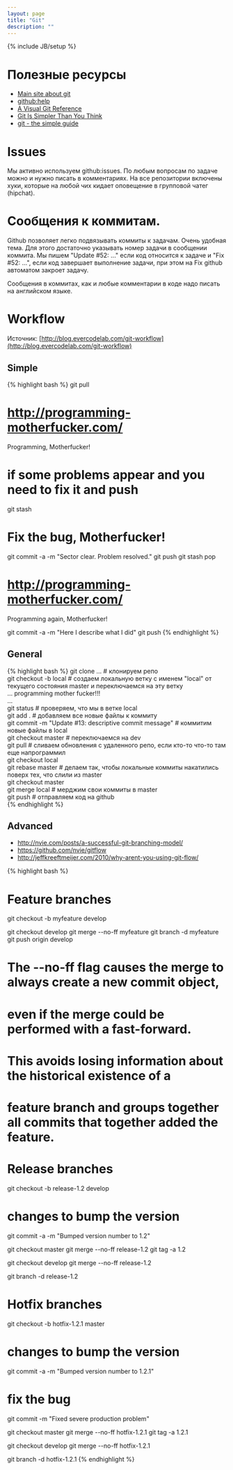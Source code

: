 ```yaml
---
layout: page
title: "Git"
description: ""
---
```

{% include JB/setup %}

# Полезные ресурсы

* [Main site about git](http://git-scm.com/)
* [github:help](https://help.github.com/)
* [A Visual Git Reference](http://marklodato.github.com/visual-git-guide/index-en.html)
* [Git Is Simpler Than You Think](http://nfarina.com/post/9868516270/git-is-simpler)
* [git - the simple guide](http://rogerdudler.github.com/git-guide/)

# Issues

Мы активно используем github:issues. По любым вопросам по задаче можно и нужно писать в комментариях. На все репозитории включены хуки, которые на любой чих кидает оповещение в групповой чатег (hipchat).

# Cообщения к коммитам. 

Github позволяет легко подвязывать коммиты к задачам. Очень удобная тема. Для этого достаточно указывать номер задачи в сообщении коммита. Мы пишем "Update #52: ..." если код относится к задаче и "Fix #52: ...", если код завершает выполнение задачи, при этом на Fix github автоматом закроет задачу.

Сообщения в коммитах, как и любые комментарии в коде надо писать на английском языке.

# Workflow

Источник: [http://blog.evercodelab.com/git-workflow](http://blog.evercodelab.com/git-workflow)

## Simple

{% highlight bash %}
git pull

# http://programming-motherfucker.com/
Programming, Motherfucker!

# if some problems appear and you need to fix it and push
git stash

# Fix the bug, Motherfucker!

git commit -a -m "Sector clear. Problem resolved."
git push
git stash pop

# http://programming-motherfucker.com/
Programming again, Motherfucker!

git commit -a -m "Here I describe what I did"
git push
{% endhighlight %}


## General

{% highlight bash %}
git clone … # клонируем репо  
git checkout -b local # создаем локальную ветку с именем "local" от текущего состояния master и переключаемся на эту ветку  
…
programming mother fucker!!!  
…  
git status # проверяем, что мы в ветке local  
git add . # добавляем все новые файлы к коммиту  
git commit -m "Update #13: descriptive commit message" # коммитим новые файлы в local  
git checkout master # переключаемся на dev  
git pull # сливаем обновления с удаленного репо, если кто-то что-то там еще напрограммил  
git checkout local  
git rebase master # делаем так, чтобы локальные коммиты накатились поверх тех, что слили из master  
git checkout master  
git merge local # мерджим свои коммиты в master  
git push # отправляем код на github  
{% endhighlight %}

## Advanced

* http://nvie.com/posts/a-successful-git-branching-model/
* https://github.com/nvie/gitflow
* http://jeffkreeftmeijer.com/2010/why-arent-you-using-git-flow/

{% highlight bash %}
# Feature branches

git checkout -b myfeature develop

git checkout develop
git merge --no-ff myfeature
git branch -d myfeature
git push origin develop

# The --no-ff flag causes the merge to always create a new commit object, 
# even if the merge could be performed with a fast-forward. 
# This avoids losing information about the historical existence of a
# feature branch and groups together all commits that together added the feature. 


# Release branches

git checkout -b release-1.2 develop
# changes to bump the version
git commit -a -m "Bumped version number to 1.2"

git checkout master
git merge --no-ff release-1.2
git tag -a 1.2

git checkout develop
git merge --no-ff release-1.2

git branch -d release-1.2


# Hotfix branches

git checkout -b hotfix-1.2.1 master
# changes to bump the version
git commit -a -m "Bumped version number to 1.2.1"
# fix the bug
git commit -m "Fixed severe production problem"


git checkout master
git merge --no-ff hotfix-1.2.1
git tag -a 1.2.1

git checkout develop
git merge --no-ff hotfix-1.2.1

git branch -d hotfix-1.2.1
{% endhighlight %}


